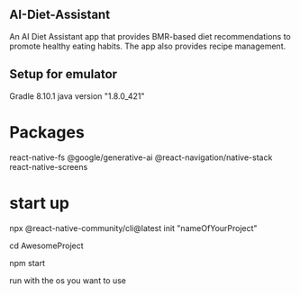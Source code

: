 ## AI-Diet-Assistant
An AI Diet Assistant app that provides BMR-based diet recommendations to promote healthy eating habits. The app also provides recipe management.

## Setup for emulator
Gradle 8.10.1
java version "1.8.0_421"

# Packages
react-native-fs
@google/generative-ai
@react-navigation/native-stack
react-native-screens

# start up
npx @react-native-community/cli@latest init "nameOfYourProject"

cd AwesomeProject

npm start

run with the os you want to use
